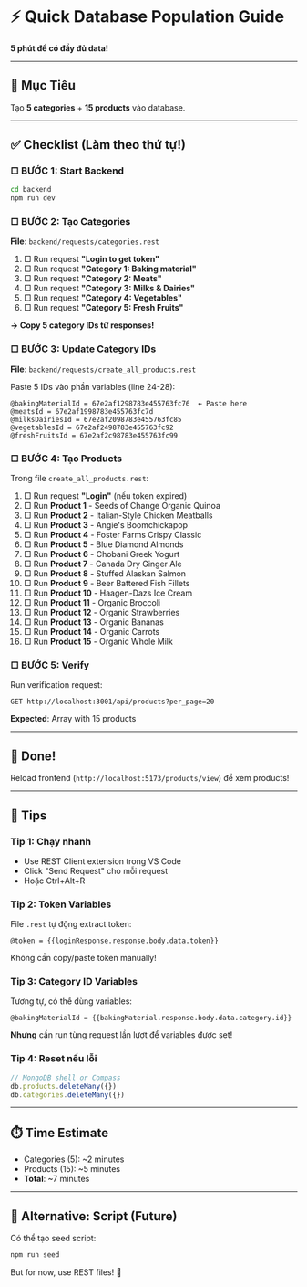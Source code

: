 # ⚡ Quick Database Population Guide

**5 phút để có đầy đủ data!**

---

## 🎯 Mục Tiêu

Tạo **5 categories** + **15 products** vào database.

---

## ✅ Checklist (Làm theo thứ tự!)

### □ BƯỚC 1: Start Backend

```bash
cd backend
npm run dev
```

### □ BƯỚC 2: Tạo Categories

**File**: `backend/requests/categories.rest`

1. □ Run request **"Login to get token"** 
2. □ Run request **"Category 1: Baking material"**
3. □ Run request **"Category 2: Meats"**
4. □ Run request **"Category 3: Milks & Dairies"**
5. □ Run request **"Category 4: Vegetables"**
6. □ Run request **"Category 5: Fresh Fruits"**

**→ Copy 5 category IDs từ responses!**

### □ BƯỚC 3: Update Category IDs

**File**: `backend/requests/create_all_products.rest`

Paste 5 IDs vào phần variables (line 24-28):
```http
@bakingMaterialId = 67e2af1298783e455763fc76  ← Paste here
@meatsId = 67e2af1998783e455763fc7d
@milksDairiesId = 67e2af2098783e455763fc85
@vegetablesId = 67e2af2498783e455763fc92
@freshFruitsId = 67e2af2c98783e455763fc99
```

### □ BƯỚC 4: Tạo Products

Trong file `create_all_products.rest`:

1. □ Run request **"Login"** (nếu token expired)
2. □ Run **Product 1** - Seeds of Change Organic Quinoa
3. □ Run **Product 2** - Italian-Style Chicken Meatballs
4. □ Run **Product 3** - Angie's Boomchickapop
5. □ Run **Product 4** - Foster Farms Crispy Classic
6. □ Run **Product 5** - Blue Diamond Almonds
7. □ Run **Product 6** - Chobani Greek Yogurt
8. □ Run **Product 7** - Canada Dry Ginger Ale
9. □ Run **Product 8** - Stuffed Alaskan Salmon
10. □ Run **Product 9** - Beer Battered Fish Fillets
11. □ Run **Product 10** - Haagen-Dazs Ice Cream
12. □ Run **Product 11** - Organic Broccoli
13. □ Run **Product 12** - Organic Strawberries
14. □ Run **Product 13** - Organic Bananas
15. □ Run **Product 14** - Organic Carrots
16. □ Run **Product 15** - Organic Whole Milk

### □ BƯỚC 5: Verify

Run verification request:
```http
GET http://localhost:3001/api/products?per_page=20
```

**Expected**: Array with 15 products

---

## 🎉 Done!

Reload frontend (`http://localhost:5173/products/view`) để xem products!

---

## 📝 Tips

### Tip 1: Chạy nhanh
- Use REST Client extension trong VS Code
- Click "Send Request" cho mỗi request
- Hoặc Ctrl+Alt+R

### Tip 2: Token Variables
File `.rest` tự động extract token:
```http
@token = {{loginResponse.response.body.data.token}}
```
Không cần copy/paste token manually!

### Tip 3: Category ID Variables
Tương tự, có thể dùng variables:
```http
@bakingMaterialId = {{bakingMaterial.response.body.data.category.id}}
```
**Nhưng** cần run từng request lần lượt để variables được set!

### Tip 4: Reset nếu lỗi
```javascript
// MongoDB shell or Compass
db.products.deleteMany({})
db.categories.deleteMany({})
```

---

## ⏱️ Time Estimate

- Categories (5): ~2 minutes
- Products (15): ~5 minutes
- **Total**: ~7 minutes

---

## 🚀 Alternative: Script (Future)

Có thể tạo seed script:

```bash
npm run seed
```

But for now, use REST files! 📝

